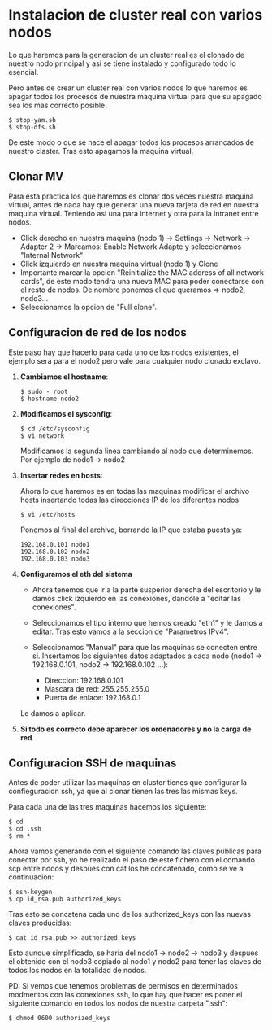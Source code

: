# Instalacion de cluster real con varios nodos

Lo que haremos para la generacion de un cluster real es el clonado de nuestro nodo principal y asi se tiene instalado y configurado todo lo esencial.

Pero antes de crear un cluster real con varios nodos lo que haremos es apagar todos los procesos de nuestra maquina virtual para que su apagado sea los mas correcto posible.

    $ stop-yam.sh
    $ stop-dfs.sh

De este modo o que se hace el apagar todos los procesos arrancados de nuestro claster. Tras esto apagamos la maquina virtual.

## Clonar MV

Para esta practica los que haremos es clonar dos veces nuestra maquina virtual, antes de nada hay que generar una nueva tarjeta de red en nuestra maquina virtual. Teniendo asi una para internet y otra para la intranet entre nodos.

* Click derecho en nuestra maquina (nodo 1) -> Settings -> Network -> Adapter 2 -> Marcamos: Enable Network Adapte y seleccionamos "Internal Network"
* Click izquierdo en nuestra maquina virtual (nodo 1) y Clone
* Importante marcar la opcion "Reinitialize the MAC address of all network cards", de este modo tendra una nueva MAC para poder conectarse con el resto de nodos. De nombre ponemos el que queramos => nodo2, nodo3...
* Seleccionamos la opcion de "Full clone".

## Configuracion de red de los nodos

Este paso hay que hacerlo para cada uno de los nodos existentes, el ejemplo sera para el nodo2 pero vale para cualquier nodo clonado exclavo.

1. **Cambiamos el hostname**:
    ```
    $ sudo - root 
    $ hostname nodo2
    ```

2.  **Modificamos el sysconfig**:

    ```
    $ cd /etc/sysconfig
    $ vi network
    ```

    Modificamos la segunda linea cambiando al nodo que determinemos. Por ejemplo de nodo1 -> nodo2

3.  **Insertar redes en hosts**:

    Ahora lo que haremos es en todas las maquinas modificar el archivo hosts insertando todas las direcciones IP de los diferentes nodos:

    ```
    $ vi /etc/hosts
    ```

    Ponemos al final del archivo, borrando la IP que estaba puesta ya:

    ```
    192.168.0.101 nodo1
    192.168.0.102 nodo2
    192.168.0.103 nodo3
    ```

4. **Configuramos el eth del sistema**

    * Ahora tenemos que ir a la parte susperior derecha del escritorio y le damos click izquierdo en las conexiones, dandole a "editar las conexiones".

    * Seleccionamos el tipo interno que hemos creado "eth1" y le damos a editar. Tras esto vamos a la seccion de "Parametros IPv4".

    * Seleccionamos "Manual" para que las maquinas se conecten entre si. Insertamos los siguientes datos adaptados a cada nodo (nodo1 -> 192.168.0.101, nodo2 -> 192.168.0.102 ...):
    
        - Direccion: 192.168.0.101
        - Mascara de red: 255.255.255.0
        - Puerta de enlace: 192.168.0.1

    Le damos a aplicar.

5.  **Si todo es correcto debe aparecer los ordenadores y no la carga de red**.

## Configuracion SSH de maquinas

Antes de poder utilizar las maquinas en cluster tienes que configurar la confieguracion ssh, ya que al clonar tienen las tres las mismas keys.

Para cada una de las tres maquinas hacemos los siguiente:

    $ cd
    $ cd .ssh
    $ rm *
    
Ahora vamos generando con el siguiente comando las claves publicas para conectar por ssh, yo he realizado el paso de este fichero con el comando scp entre nodos y despues con cat los he concatenado, como se ve a continuacion:

    $ ssh-keygen
    $ cp id_rsa.pub authorized_keys

Tras esto se concatena cada uno de los authorized_keys con las nuevas claves producidas:

    $ cat id_rsa.pub >> authorized_keys

Esto aunque simplificado, se haria del nodo1 -> nodo2 -> nodo3 y despues el obtenido con el nodo3 copiado al nodo1 y nodo2 para tener las claves de todos los nodos en la totalidad de nodos.

PD: Si vemos que tenemos problemas de permisos en determinados modmentos con las conexiones ssh, lo que hay que hacer es poner el siguiente comando en todos los nodos de nuestra carpeta ".ssh":

    $ chmod 0600 authorized_keys